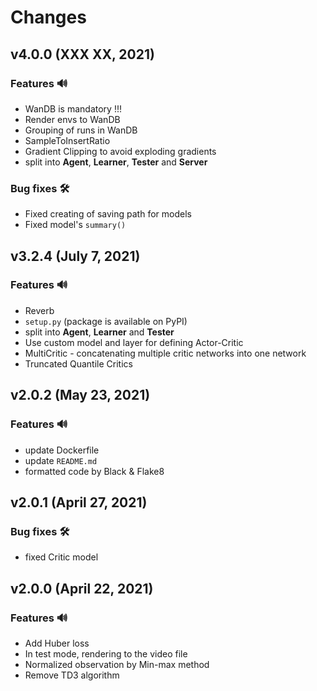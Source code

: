# Changes

## v4.0.0 (XXX XX, 2021)
### Features 🔊
- WanDB is mandatory !!!
- Render envs to WanDB
- Grouping of runs in WanDB
- SampleToInsertRatio
- Gradient Clipping to avoid exploding gradients
- split into **Agent**, **Learner**, **Tester** and **Server**
### Bug fixes 🛠️
- Fixed creating of saving path for models
- Fixed model's `summary()`

## v3.2.4 (July 7, 2021)
### Features 🔊
- Reverb
- `setup.py` (package is available on PyPI)
- split into **Agent**, **Learner** and **Tester**
- Use custom model and layer for defining Actor-Critic
- MultiCritic - concatenating multiple critic networks into one network
- Truncated Quantile Critics

## v2.0.2 (May 23, 2021)
### Features 🔊
- update Dockerfile
- update `README.md`
- formatted code by Black & Flake8

## v2.0.1 (April 27, 2021)
### Bug fixes 🛠️
- fixed Critic model

## v2.0.0 (April 22, 2021)
### Features 🔊
- Add Huber loss
- In test mode, rendering to the video file
- Normalized observation by Min-max method
- Remove TD3 algorithm
